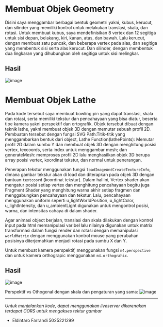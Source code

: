# Membuat Objek Geometry
Disini saya menggambar berbagai bentuk geometri yakni, kubus, kerucut, dan silinder yang memiliki kontrol untuk melakukan translasi, skala, dan rotasi. Untuk membuat kubus, saya mendefinisikan 8 vertex dan 12 segitiga untuk sisi depan, belakang, kiri, kanan, atas, dan bawah. Lalu kerucut, dengan membuat satu puncak, dan beberapa vertex pada alas, dan segitiga yang membentuk sisi serta alas kerucut. Dan silinder, dengan membentuk dua lingkaran yang dihubungkan oleh segitiga untuk sisi melingkar.

## Hasil

![image](https://github.com/user-attachments/assets/c43a715f-9c3b-4e97-9360-670401b7b30f)

# Membuat Objek Lathe

Pada kode tersebut saya membuat bowling pin yang dapat translasi, skala dan rotasi, serta memiliki tekstur dan pencahayaan yang bisa diatur, beserta tipe kamera yakni perspektif dan ortografik. Objek tersebut dibuat dengan teknik lathe, yakni membuat objek 3D dengan memutar sebuah profil 2D. Pembuatan tersebut dengan fungsi SVG Path:Titik-titik yang menggambarkan bentuk dari object, Lathe Function(lathePoints): Memutar profil 2D dalam sumbu Y dan membuat objek 3D dengan menghitung posisi vertex, texcoords, serta index untuk menggambar mesh; dan generateMesh: memproses profil 2D lalu menghasilkan objek 3D berupa array posisi vertex, koordinat tekstur, dan normal untuk penerangan. 

Penerapan tekstur menggunakan fungsi `loadImageAndCreateTextureInfo`, dimana gambar tekstur akan di load dan diterapkan pada objek 3D dengan bantuan `textcoord` (koordinat tekstur). Dalam hal ini, Vertex shader akan mengatur posisi setiap vertex dan menghitung pencahayaan begitu juga Fragment Shader yang menghitung warna akhir setiap fragmen dan menggabungkan pencahayaan dan tekstur. Lalu, pencahayaan menggunakan uniform seperti u_lightWorldPosition, u_lightColor, u_lightIntensity, dan u_ambientLight digunakan untuk mengontrol posisi, warna, dan intensitas cahaya di dalam shader.

Agar animasi object berjalan, translasi dan skala dilakukan dengan kontrol input pada html memanipulasi varibel lalu nilainya digunakan untuk matrix transformasi dalam fungsi render dan rotasi dengan memanipulasi `worldMatrix` dengan menggunakan kontrol mouse yang perubahan posisinya diterjemahkan menjadi rotasi pada sumbu X dan Y.

Untuk membuat kamera perspektif, menggunakan fungsi `m4.perspective` dan untuk kamera orthograpic menggunakan `m4.orthograhic`.

## Hasil

![image](https://github.com/user-attachments/assets/2f225951-9fdb-45bc-90c6-ce93a366999e)

Perspektif vs Othogonal dengan skala dan pengaturan yang sama:
![image](https://github.com/user-attachments/assets/06ecf666-ed4c-4c3d-a14b-45b6e3c71190)


---

*Untuk menjalankan kode, dapat menggunakan liveserver dikarenakan terdapat CORS untuk mengakses tektur gambar*
- Eldintaro Farrandi 5025221299
